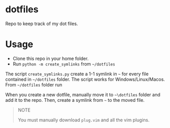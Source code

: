 # dotfiles

Repo to keep track of my dot files.

# Usage

- Clone this repo in your home folder.
- Run `python -m create_symlinks` from `~/dotfiles`

The script `create_symlinks.py` create a 1-1 symlink in `~` for every file
contained in `~/dotfiles` folder. The script works for Windows/Linux/Macos.
From `~/dotfiles` folder run

When you create a new dotfile, manually move it to `~\dotfiles` folder and add
it to the repo. Then, create a symlink from `~` to the moved file.

> NOTE
>
> You must manually download `plug.vim` and all the vim plugins.
